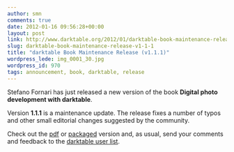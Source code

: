 ```yaml
---
author: smn
comments: true
date: 2012-01-16 09:56:28+00:00
layout: post
link: http://www.darktable.org/2012/01/darktable-book-maintenance-release-v1-1-1/
slug: darktable-book-maintenance-release-v1-1-1
title: "darktable Book Maintenance Release (v1.1.1)"
wordpress_lede: img_0001_30.jpg
wordpress_id: 970
tags: announcement, book, darktable, release
---
```


Stefano Fornari has just released a new version of the book **Digital photo development with darktable**.

Version **1.1.1** is a maintenance update. The release fixes a number of typos and other small editorial changes suggested by the community.

Check out the [pdf](https://sourceforge.net/projects/darktable/files/darktable/book/1.1.1/darktable-1.1.1.pdf/download) or [packaged](https://sourceforge.net/projects/darktable/files/darktable/book/1.1.1/darktable-book-1.1.1.zip/download) version and, as usual, send your comments and feedback to the [darktable user list](https://lists.sourceforge.net/lists/listinfo/darktable-users).
